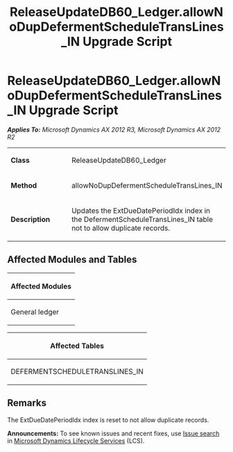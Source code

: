 ﻿---
title: ReleaseUpdateDB60_Ledger.allowNoDupDefermentScheduleTransLines_IN Upgrade Script
TOCTitle: ReleaseUpdateDB60_Ledger.allowNoDupDefermentScheduleTransLines_IN Upgrade Script
ms:assetid: ea75ef54-de1b-32a5-bbf0-ab7adddd2a08
ms:mtpsurl: https://msdn.microsoft.com/en-us/library/JJ719865(v=AX.60)
ms:contentKeyID: 49711938
ms.date: 05/18/2015
mtps_version: v=AX.60
---

# ReleaseUpdateDB60\_Ledger.allowNoDupDefermentScheduleTransLines\_IN Upgrade Script 


_**Applies To:** Microsoft Dynamics AX 2012 R3, Microsoft Dynamics AX 2012 R2_

<table>
<colgroup>
<col style="width: 50%" />
<col style="width: 50%" />
</colgroup>
<tbody>
<tr class="odd">
<td><p><strong>Class</strong></p></td>
<td><p>ReleaseUpdateDB60_Ledger</p></td>
</tr>
<tr class="even">
<td><p><strong>Method</strong></p></td>
<td><p>allowNoDupDefermentScheduleTransLines_IN</p></td>
</tr>
<tr class="odd">
<td><p><strong>Description</strong></p></td>
<td><p>Updates the ExtDueDatePeriodIdx index in the DefermentScheduleTransLines_IN table not to allow duplicate records.</p></td>
</tr>
</tbody>
</table>


## Affected Modules and Tables

<table>
<colgroup>
<col style="width: 100%" />
</colgroup>
<thead>
<tr class="header">
<th><p>Affected Modules</p></th>
</tr>
</thead>
<tbody>
<tr class="odd">
<td><p>General ledger</p></td>
</tr>
</tbody>
</table>


<table>
<colgroup>
<col style="width: 100%" />
</colgroup>
<thead>
<tr class="header">
<th><p>Affected Tables</p></th>
</tr>
</thead>
<tbody>
<tr class="odd">
<td><p>DEFERMENTSCHEDULETRANSLINES_IN</p></td>
</tr>
</tbody>
</table>


## Remarks

The ExtDueDatePeriodIdx index is reset to not allow duplicate records.

  
**Announcements:** To see known issues and recent fixes, use [Issue search](http://go.microsoft.com/fwlink/?linkid=389258) in [Microsoft Dynamics Lifecycle Services](http://go.microsoft.com/fwlink/?linkid=306505) (LCS).

